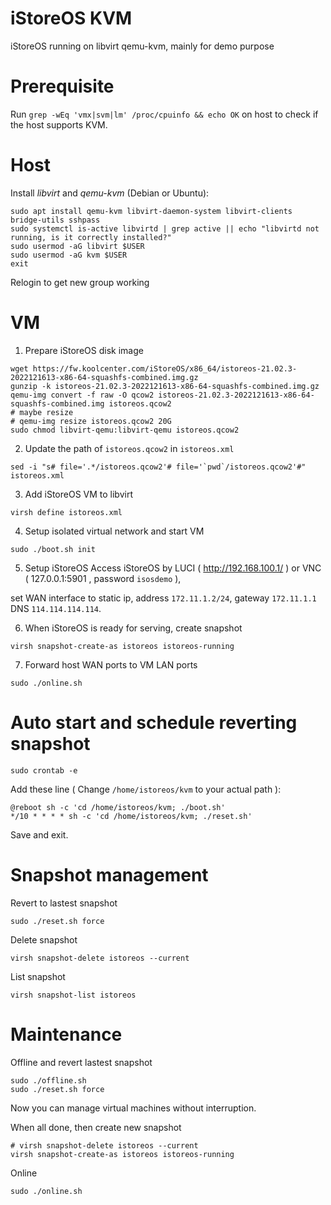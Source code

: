 # iStoreOS KVM
iStoreOS running on libvirt qemu-kvm, mainly for demo purpose

# Prerequisite
Run `grep -wEq 'vmx|svm|lm' /proc/cpuinfo && echo OK` on host to check if the host supports KVM.

# Host
Install *libvirt* and *qemu-kvm* (Debian or Ubuntu):
```
sudo apt install qemu-kvm libvirt-daemon-system libvirt-clients bridge-utils sshpass
sudo systemctl is-active libvirtd | grep active || echo "libvirtd not running, is it correctly installed?"
sudo usermod -aG libvirt $USER
sudo usermod -aG kvm $USER
exit
```
Relogin to get new group working

# VM
1. Prepare iStoreOS disk image
```
wget https://fw.koolcenter.com/iStoreOS/x86_64/istoreos-21.02.3-2022121613-x86-64-squashfs-combined.img.gz
gunzip -k istoreos-21.02.3-2022121613-x86-64-squashfs-combined.img.gz
qemu-img convert -f raw -O qcow2 istoreos-21.02.3-2022121613-x86-64-squashfs-combined.img istoreos.qcow2
# maybe resize
# qemu-img resize istoreos.qcow2 20G
sudo chmod libvirt-qemu:libvirt-qemu istoreos.qcow2
```

2. Update the path of `istoreos.qcow2` in `istoreos.xml`
```
sed -i "s# file='.*/istoreos.qcow2'# file='`pwd`/istoreos.qcow2'#" istoreos.xml
```

3. Add iStoreOS VM to libvirt
```
virsh define istoreos.xml
```

4. Setup isolated virtual network and start VM
```
sudo ./boot.sh init
```

5. Setup iStoreOS
Access iStoreOS by LUCI ( http://192.168.100.1/ ) or VNC ( 127.0.0.1:5901 , password `isosdemo` ),

set WAN interface to static ip, address `172.11.1.2/24`, gateway `172.11.1.1` DNS `114.114.114.114`.

6. When iStoreOS is ready for serving, create snapshot
```
virsh snapshot-create-as istoreos istoreos-running
```

7. Forward host WAN ports to VM LAN ports
```
sudo ./online.sh
```

# Auto start and schedule reverting snapshot
```
sudo crontab -e
```
Add these line ( Change `/home/istoreos/kvm` to your actual path ):
```
@reboot sh -c 'cd /home/istoreos/kvm; ./boot.sh'
*/10 * * * * sh -c 'cd /home/istoreos/kvm; ./reset.sh'
```
Save and exit.


# Snapshot management
Revert to lastest snapshot
```
sudo ./reset.sh force
```

Delete snapshot
```
virsh snapshot-delete istoreos --current
```

List snapshot
```
virsh snapshot-list istoreos
```

# Maintenance
Offline and revert lastest snapshot
```
sudo ./offline.sh
sudo ./reset.sh force
```
Now you can manage virtual machines without interruption.

When all done, then create new snapshot
```
# virsh snapshot-delete istoreos --current
virsh snapshot-create-as istoreos istoreos-running
```

Online
```
sudo ./online.sh
```
